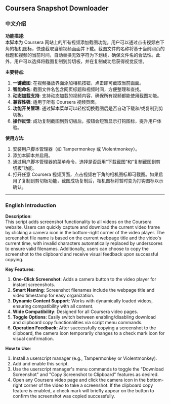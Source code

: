 ## Coursera Snapshot Downloader

### 中文介绍

**功能描述**:  
本脚本为 Coursera 网站上的所有视频添加截图功能。用户可以通过点击视频右下角的相机图标，快速截取当前视频画面并下载。截图文件的名称将基于当前网页的标题和视频的当前时间，自动替换无效字符为下划线，确保文件名的合法性。此外，用户可以选择将截图复制到剪切板，并在复制成功后获得视觉反馈。

**主要特点**:

1. **一键截图**: 在视频播放界面添加相机按钮，点击即可截取当前画面。
2. **智能命名**: 截图文件名包含网页标题和视频时间，方便整理和查找。
3. **动态加载支持**: 支持动态加载的视频内容，确保所有视频都能使用截图功能。
4. **兼容性强**: 适用于所有 Coursera 视频页面。
5. **功能开关管理**: 通过脚本菜单可以轻松切换截图后是否自动下载和/或复制到剪切板。
6. **操作反馈**: 成功复制截图到剪切板后，按钮会短暂显示打钩图标，提升用户体验。

**使用方法**:

1. 安装用户脚本管理器（如 Tampermonkey 或 Violentmonkey）。
2. 添加本脚本并启用。
3. 通过用户脚本管理器的菜单命令，选择是否启用“下载截图”和“复制截图到剪切板”功能。
4. 打开任意 Coursera 视频页面，点击视频右下角的相机图标即可截图。如果启用了复制到剪切板功能，截图成功复制后，相机图标将暂时变为打钩图标以示确认。

---

### English Introduction

**Description**:  
This script adds screenshot functionality to all videos on the Coursera website. Users can quickly capture and download the current video frame by clicking a camera icon in the bottom-right corner of the video player. The screenshot file name is based on the current webpage title and the video's current time, with invalid characters automatically replaced by underscores to ensure valid filenames. Additionally, users can choose to copy the screenshot to the clipboard and receive visual feedback upon successful copying.

**Key Features**:

1. **One-Click Screenshot**: Adds a camera button to the video player for instant screenshots.
2. **Smart Naming**: Screenshot filenames include the webpage title and video timestamp for easy organization.
3. **Dynamic Content Support**: Works with dynamically loaded videos, ensuring compatibility with all content.
4. **Wide Compatibility**: Designed for all Coursera video pages.
5. **Toggle Options**: Easily switch between enabling/disabling download and clipboard copy functionalities via script menu commands.
6. **Operation Feedback**: After successfully copying a screenshot to the clipboard, the camera icon temporarily changes to a check mark icon for visual confirmation.

**How to Use**:

1. Install a userscript manager (e.g., Tampermonkey or Violentmonkey).
2. Add and enable this script.
3. Use the userscript manager's menu commands to toggle the "Download Screenshot" and "Copy Screenshot to Clipboard" features as desired.
4. Open any Coursera video page and click the camera icon in the bottom-right corner of the video to take a screenshot. If the clipboard copy feature is enabled, a check mark will briefly appear on the button to confirm the screenshot was copied successfully.
